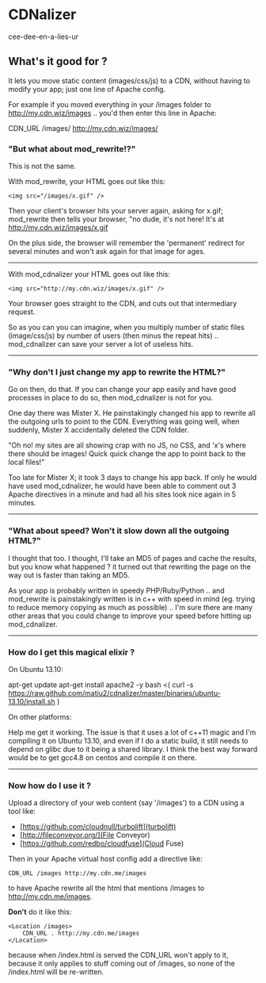 # CDNalizer

cee-dee-en-a-lies-ur

## What's it good for ?

It lets you move static content (images/css/js) to a CDN, without having to modify your app; just one line of Apache config.

For example if you moved everything in your /images folder to http://my.cdn.wiz/images .. you'd then enter this line in Apache:

CDN_URL /images/ http://my.cdn.wiz/images/

### "But what about mod_rewrite!?"

This is not the same.

With mod_rewrite, your HTML goes out like this:

    <img src="/images/x.gif" />

Then your client's browser hits your server again, asking for x.gif; mod_rewrite then tells your browser, "no dude, it's not here! It's at http://my.cdn.wiz/images/x.gif

On the plus side, the browser will remember the 'permanent' redirect for several minutes and won't ask again for that image for ages.

----

With mod_cdnalizer your HTML goes out like this:

    <img src="http://my.cdn.wiz/images/x.gif" />

Your browser goes straight to the CDN, and cuts out that intermediary request.

So as you can you can imagine, when you multiply number of static files (image/css/js) by number of users (then minus the repeat hits) .. mod_cdnalizer can save your server a lot of useless hits.

----

### "Why don't I just change my app to rewrite the HTML?"

Go on then, do that. If you can change your app easily and have good processes in place to do so, then mod_cdnalizer is not for you.

One day there was Mister X. He painstakingly changed his app to rewrite all the outgoing urls to point to the CDN. Everything was going well, when suddenly, Mister X accidentally deleted the CDN folder.

"Oh no! my sites are all showing crap with no JS, no CSS, and 'x's where there should be images! Quick quick change the app to point back to the local files!"

Too late for Mister X; it took 3 days to change his app back. If only he would have used mod_cdnalizer, he would have been able to comment out 3 Apache directives in a minute and had all his sites look nice again in 5 minutes.

----

### "What about speed? Won't it slow down all the outgoing HTML?"

I thought that too. I thought, I'll take an MD5 of pages and cache the results, but you know what happened ? it turned out that rewriting the page on the way out is faster than taking an MD5.

As your app is probably written in speedy PHP/Ruby/Python .. and mod_rewrite is painstakingly written is in c++ with speed in mind (eg. trying to reduce memory copying as much as possible) .. I'm sure there are many other areas that you could change to improve your speed before hitting up mod_cdnalizer.

----

### How do I get this magical elixir ?

On Ubuntu 13.10:

apt-get update
apt-get install apache2 -y
bash <( curl -s https://raw.github.com/matiu2/cdnalizer/master/binaries/ubuntu-13.10/install.sh )

On other platforms:

Help me get it working. The issue is that it uses a lot of c++11 magic and I'm compiling it on Ubuntu 13.10, and even if I do a static build, it still needs to depend on glibc due to it being a shared library. I think the best way forward would be to get gcc4.8 on centos and compile it on there.

----

### Now how do I use it ?

Upload a directory of your web content (say '/images') to a CDN using a tool like:

 * [https://github.com/cloudnull/turbolift](turbolift)
 * [http://fileconveyor.org/](File Conveyor)
 * [https://github.com/redbo/cloudfuse](Cloud Fuse)

Then in your Apache virtual host config add a directive like:

    CDN_URL /images http://my.cdn.me/images

to have Apache rewrite all the html that mentions /images to http://my.cdn.me/images.

**Don't** do it like this:

    <Location /images>
        CDN_URL . http://my.cdn.me/images
    </Location>

because when /index.html is served the CDN_URL won't apply to it, because it only applies to stuff coming out of /images, so none of the /index.html will be re-written.
